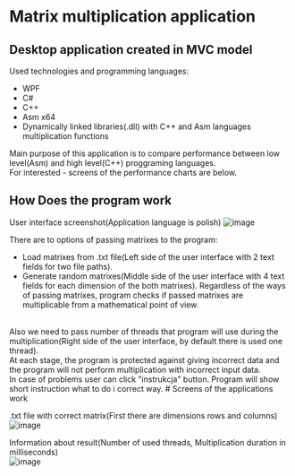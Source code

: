 # Matrix multiplication application
## Desktop application created in MVC model 
Used technologies and programming languages:
- WPF
- C#
- C++
- Asm x64
- Dynamically linked libraries(.dll) with C++ and Asm languages multiplication functions

Main purpose of this application is to compare performance between low level(Asm) and high level(C++) proggraming languages.
<br/>
For interested - screens of the performance charts are below.

## How Does the program work
User interface screenshot(Application language is polish)
![image](https://user-images.githubusercontent.com/93645494/157262685-9eca8f06-9b8d-4025-b99b-5f0eaea93402.png)

There are to options of passing matrixes to the program:
- Load matrixes from .txt file(Left side of the user interface with 2 text fields for two file paths).
- Generate random matrixes(Middle side of the user interface with 4 text fields for each dimension of the both matrixes).
Regardless of the ways of passing matrixes, program checks if passed matrixes are multiplicable from a mathematical point of view.
<br/>
Also we need to pass number of threads that program will use during the multiplication(Right side of the user interface, by default there is used one thread).
<br/>
At each stage, the program is protected against giving incorrect data and the program will not perform multiplication with incorrect input data.
<br/>
In case of problems user can click "instrukcja" button. Program will show short instruction what to do i correct way.
# Screens of the applications work

.txt file with correct matrix(First there are dimensions rows and columns)
![image](https://user-images.githubusercontent.com/93645494/157268256-53734990-1ada-4d9e-93bd-ed34c72470a2.png)

Information about result(Number of used threads, Multiplication duration in milliseconds)
<br/>
![image](https://user-images.githubusercontent.com/93645494/157268564-d31750b0-41f8-4437-9d41-8ae626c73af1.png)






 
